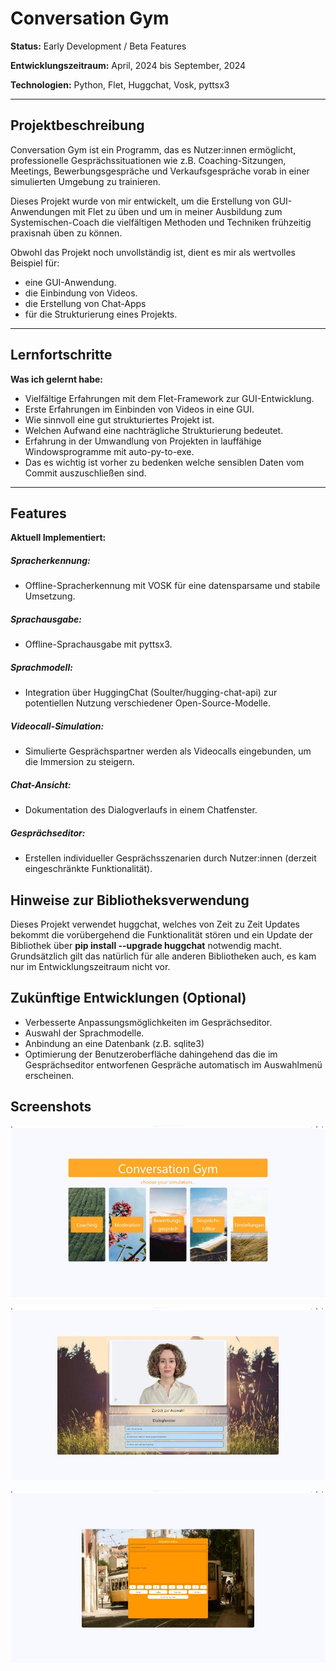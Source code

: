 # Conversation Gym

**Status:** 
Early Development / Beta Features

**Entwicklungszeitraum:** 
		April, 2024 bis September, 2024

**Technologien:** 
		Python, Flet, Huggchat, Vosk, pyttsx3

---

## **Projektbeschreibung** 
Conversation Gym ist ein Programm, das es Nutzer:innen ermöglicht, professionelle Gesprächssituationen wie z.B. Coaching-Sitzungen, Meetings, Bewerbungsgespräche und Verkaufsgespräche vorab in einer simulierten Umgebung zu trainieren.

Dieses Projekt wurde von mir entwickelt, um die Erstellung von GUI-Anwendungen mit Flet zu üben und um in meiner Ausbildung zum Systemischen-Coach die vielfältigen Methoden und Techniken frühzeitig praxisnah üben zu können. 

Obwohl das Projekt noch unvollständig ist, dient es mir als wertvolles Beispiel für: 
- eine GUI-Anwendung.
- die Einbindung von Videos.
- die Erstellung von Chat-Apps 
- für die Strukturierung eines Projekts.

---
## **Lernfortschritte** 

**Was ich gelernt habe:** 
- Vielfältige Erfahrungen mit dem Flet-Framework zur GUI-Entwicklung.
- Erste Erfahrungen im Einbinden von Videos in eine GUI.
- Wie sinnvoll eine gut strukturiertes Projekt ist. 
- Welchen Aufwand eine nachträgliche Strukturierung bedeutet.
- Erfahrung in der Umwandlung von Projekten in lauffähige Windowsprogramme mit auto-py-to-exe.
- Das es wichtig ist vorher zu bedenken welche sensiblen Daten vom Commit auszuschließen sind.
---
## **Features**
**Aktuell Implementiert:**
##### **Spracherkennung:**
- Offline-Spracherkennung mit VOSK für eine datensparsame und stabile Umsetzung.
##### **Sprachausgabe:**
- Offline-Sprachausgabe mit pyttsx3.
##### **Sprachmodell:**
- Integration über HuggingChat (Soulter/hugging-chat-api) zur potentiellen Nutzung verschiedener Open-Source-Modelle.
##### **Videocall-Simulation:**
  - Simulierte Gesprächspartner werden als Videocalls eingebunden, um die Immersion zu steigern.
##### **Chat-Ansicht:**
- Dokumentation des Dialogverlaufs in einem Chatfenster.
##### **Gesprächseditor:**
- Erstellen individueller Gesprächsszenarien durch Nutzer:innen (derzeit eingeschränkte Funktionalität).

## **Hinweise zur Bibliotheksverwendung** 
Dieses Projekt verwendet huggchat, welches von Zeit zu Zeit Updates bekommt die vorübergehend die Funktionalität stören und ein Update der Bibliothek über **pip install --upgrade huggchat** notwendig macht. Grundsätzlich gilt das natürlich für alle anderen Bibliotheken auch, es kam nur im Entwicklungszeitraum nicht vor.

## **Zukünftige Entwicklungen (Optional)**  
   - Verbesserte Anpassungsmöglichkeiten im Gesprächseditor.
   - Auswahl der Sprachmodelle.
   - Anbindung an eine Datenbank (z.B. sqlite3)
   - Optimierung der Benutzeroberfläche dahingehend das die im Gesprächseditor entworfenen Gespräche automatisch im Auswahlmenü erscheinen.
## Screenshots
![image](https://github.com/tkarrergit/Conversation_Gym/blob/main/Coversation_Gym_Screenshot_1.jpg?raw=true)

![image](https://github.com/tkarrergit/Conversation_Gym/blob/main/Coversation_Gym_Screenshot_2.jpg?raw=true)

![image](https://github.com/tkarrergit/Conversation_Gym/blob/main/Coversation_Gym_Screenshot_3.jpg?raw=true)

